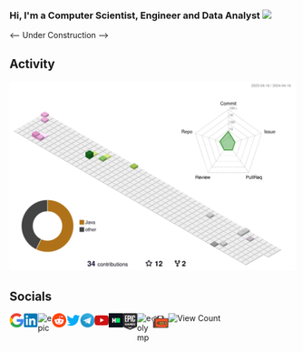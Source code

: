 ### Hi, I'm a Computer Scientist, Engineer and Data Analyst <img src="https://media.giphy.com/media/hvRJCLFzcasrR4ia7z/giphy.gif" width="25px">

<-- Under Construction -->


## Activity
![](./profile-3d-contrib/profile-season-animate.svg)

## Socials
[<img align="left" alt="mail" width="25px" src="https://github.com/sadigaxund/GeneralRepo/blob/main/icons/google.svg" />][mail]
[<img align="left" alt="linkedin" width="25px" src="https://github.com/sadigaxund/GeneralRepo/blob/main/icons/linkedin.svg" />][linkedin]
[<img align="left" alt="epic" width="25px" src="https://github.com/sadigaxund/GeneralRepo/blob/main/icons/stackoverflow.ico" />][stackoverflow]
[<img align="left" alt="reddit" width="25px" src="https://github.com/sadigaxund/GeneralRepo/blob/main/icons/reddit.ico" />][reddit]
[<img align="left" alt="twitter" width="25px" src="https://github.com/sadigaxund/GeneralRepo/blob/main/icons/twitter.png" />][twitter]
[<img align="left" alt="twitter" width="25px" src="https://github.com/sadigaxund/GeneralRepo/blob/main/icons/telegram.svg" />][telegram]
[<img align="left" alt="YouTube" width="25px" src="https://github.com/sadigaxund/GeneralRepo/blob/main/icons/youtube.png" />][youtube]
[<img align="left" alt="hackerrank" width="25px" src="https://github.com/sadigaxund/GeneralRepo/blob/main/icons/hackerrank.ico" />][hackerrank]
[<img align="left" alt="epic" width="25px" src="https://github.com/sadigaxund/GeneralRepo/blob/main/icons/epic.svg" />][epic]
[<img align="left" alt="eolymp" width="25px" src="https://github.com/sadigaxund/GeneralRepo/blob/main/icons/eolymp.ico" />][eolymp]
[<img align="left" alt="Portfolio" width="30px" src="https://github.com/sadigaxund/GeneralRepo/blob/main/icons/portfolio.svg" />][website]
[<img align="left" alt="View Count" width="150px" src="https://komarev.com/ghpvc/?username=sadigaxund&color=blueviolet&style=flat-square&label=Profile+Views" />][profile]  


[website]: https://sakhund.netlify.app
[twitter]: https://twitter.com/sadigaxund
[youtube]: https://www.youtube.com/channel/UC2gQPeLhl99dIn_xDaWeVQA
[linkedin]: https://www.linkedin.com/in/sakhund
[mail]: mailto:sadigaxund@hotmail.com?subject=Github
[license]: /LICENSE
[profile]: https://github.com/sadigaxund
[vid]: https://www.youtube.com/watch?v=Gdro5uM6_o8
[epic]: https://fortnitetracker.com/profile/all/Sakhund
[eolymp]: https://www.e-olymp.com/en/users/Sakhund4634
[hackerrank]: https://www.hackerrank.com/sakhund
[stackoverflow]: https://stackoverflow.com/users/13595120/sadig-akhund
[reddit]: https://www.reddit.com/user/Sakhund
[telegram]: https://t.me/sakhund

